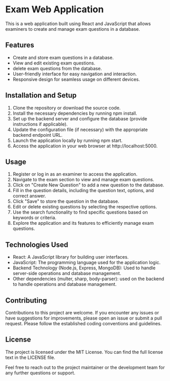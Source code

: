 # Exam Web Application

This is a web application built using React and JavaScript that allows examiners to create and manage exam questions in a database.

## Features

- Create and store exam questions in a database.
- View and edit existing exam questions.
- delete exam questions from the database.
- User-friendly interface for easy navigation and interaction.
- Responsive design for seamless usage on different devices.

## Installation and Setup

1. Clone the repository or download the source code.
2. Install the necessary dependencies by running npm install.
3. Set up the backend server and configure the database (provide instructions if applicable).
4. Update the configuration file (if necessary) with the appropriate backend endpoint URL.
5. Launch the application locally by running npm start.
6. Access the application in your web browser at http://localhost:5000.

## Usage

1. Register or log in as an examiner to access the application.
2. Navigate to the exam section to view and manage exam questions.
3. Click on "Create New Question" to add a new question to the database.
4. Fill in the question details, including the question text, options, and correct answer.
5. Click "Save" to store the question in the database.
6. Edit or delete existing questions by selecting the respective options.
7. Use the search functionality to find specific questions based on keywords or criteria.
8. Explore the application and its features to efficiently manage exam questions.

## Technologies Used

- React: A JavaScript library for building user interfaces.
- JavaScript: The programming language used for the application logic.
- Backend Technology (Node.js, Express, MongoDB): Used to handle server-side operations and database management.
- Other dependencies (multer, sharp, body-parser): used on the backend to handle operations and database management.

## Contributing

Contributions to this project are welcome. If you encounter any issues or have suggestions for improvements, please open an issue or submit a pull request. Please follow the established coding conventions and guidelines.

## License

The project is licensed under the MIT License. You can find the full license text in the LICENSE file.

Feel free to reach out to the project maintainer or the development team for any further questions or support.